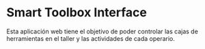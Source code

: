 # Smart Toolbox Interface

Esta aplicación web tiene el objetivo de poder controlar las cajas de herramientas en el taller y las actividades de cada operario.

